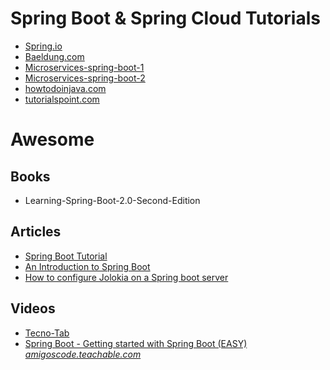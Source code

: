 # Spring Boot & Spring Cloud Tutorials

- [Spring.io](https://github.com/keer2345/java-spring-boot-cloud-tutorials/tree/master/spring.io)
- [Baeldung.com](https://github.com/keer2345/java-spring-boot-cloud-tutorials/tree/master/baeldung.com)
- [Microservices-spring-boot-1](https://github.com/keer2345/java-spring-boot-cloud-tutorials/tree/master/microservices-spring-boot)
- [Microservices-spring-boot-2](https://github.com/keer2345/java-spring-boot-cloud-tutorials/tree/master/microservices-spring-boot-2)
- [howtodoinjava.com](https://howtodoinjava.com/spring-boot-tutorials/)
- [tutorialspoint.com](https://www.tutorialspoint.com/spring_boot/index.htm)

# Awesome
## Books
- Learning-Spring-Boot-2.0-Second-Edition
## Articles
- [Spring Boot Tutorial](https://www.devglan.com/tutorials/spring-boot-tutorial)
- [An Introduction to Spring Boot](https://morioh.com/p/35276d1630c6/an-introduction-to-spring-boot)
- [How to configure Jolokia on a Spring boot server](https://nullbeans.com/how-to-configure-jolokia-on-a-spring-boot-server/)

## Videos
- [Tecno-Tab](https://www.youtube.com/channel/UCaFDF4_wiwDjdiILeQGv3Ag/playlists)
- [Spring Boot - Getting started with Spring Boot (EASY)](https://www.youtube.com/watch?v=Ke7Tr4RgRTs) *[amigoscode.teachable.com](https://amigoscode.teachable.com)*
